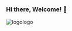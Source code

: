 ### Hi there, Welcome! 👋
![logologo](https://github.com/Rashid-Yusubov/Rashid-Yusubov/assets/123075706/0fcba706-d4b6-472a-84bb-ca3466c6e3b3)
<!--
**Rashid-Yusubov/Rashid-Yusubov** is a ✨ _special_ ✨ repository because its `README.md` (this file) appears on your GitHub profile.
Hello!👋 My name is Rashid Yusubov. I study at the Russian State University MIREA in Moscow.
I have a huge interest in ux and ui design as well coding! Currently studying HTML, CSS, C++, PYTHON.
Skills:
Web Development 
